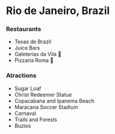 # Rio de Janeiro, Brazil

### Restaurants
- Texas de Brazil
- Juice Bars
- Galeterias da Vila :chicken:
- Pizzaria Roma :pizza:  

### Atractions

- Sugar Loaf
- Christ Redeemer Statue
- Copacabana and Ipanema Beach
- Maracana Soccer Stadium
- Carnaval
- Trails and Forests
- Buzios
